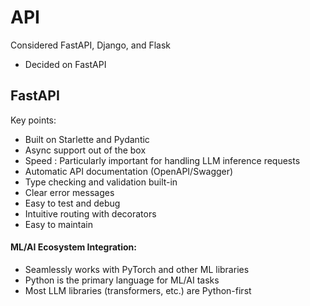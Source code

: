 # API
Considered FastAPI, Django, and Flask
- Decided on FastAPI

## FastAPI 
Key points:
- Built on Starlette and Pydantic
- Async support out of the box
- Speed : Particularly important for handling LLM inference requests
- Automatic API documentation (OpenAPI/Swagger)
- Type checking and validation built-in
- Clear error messages
- Easy to test and debug
- Intuitive routing with decorators
- Easy to maintain

#### ML/AI Ecosystem Integration:
- Seamlessly works with PyTorch and other ML libraries
- Python is the primary language for ML/AI tasks
- Most LLM libraries (transformers, etc.) are Python-first
